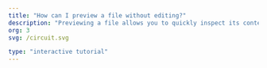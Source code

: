 ```yaml
---
title: "How can I preview a file without editing?"
description: "Previewing a file allows you to quickly inspect its contents without modifying it, useful for confirming data or reviewing logs before processing."
org: 3
svg: /circuit.svg

type: "interactive tutorial"
---
```

